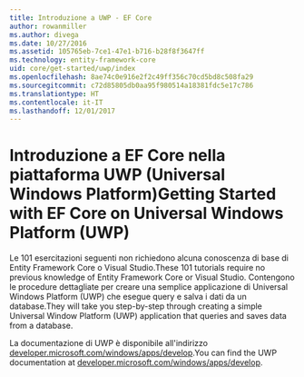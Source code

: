 ```yaml
---
title: Introduzione a UWP - EF Core
author: rowanmiller
ms.author: divega
ms.date: 10/27/2016
ms.assetid: 105765eb-7ce1-47e1-b716-b28f8f3647ff
ms.technology: entity-framework-core
uid: core/get-started/uwp/index
ms.openlocfilehash: 8ae74c0e916e2f2c49ff356c70cd5bd8c508fa29
ms.sourcegitcommit: c72d85805db0aa95f980514a18381fdc5e17c786
ms.translationtype: HT
ms.contentlocale: it-IT
ms.lasthandoff: 12/01/2017
---
```

# <a name="getting-started-with-ef-core-on-universal-windows-platform-uwp"></a><span data-ttu-id="f516b-102">Introduzione a EF Core nella piattaforma UWP (Universal Windows Platform)</span><span class="sxs-lookup"><span data-stu-id="f516b-102">Getting Started with EF Core on Universal Windows Platform (UWP)</span></span>

<span data-ttu-id="f516b-103">Le 101 esercitazioni seguenti non richiedono alcuna conoscenza di base di Entity Framework Core o Visual Studio.</span><span class="sxs-lookup"><span data-stu-id="f516b-103">These 101 tutorials require no previous knowledge of Entity Framework Core or Visual Studio.</span></span> <span data-ttu-id="f516b-104">Contengono le procedure dettagliate per creare una semplice applicazione di Universal Windows Platform (UWP) che esegue query e salva i dati da un database.</span><span class="sxs-lookup"><span data-stu-id="f516b-104">They will take you step-by-step through creating a simple Universal Window Platform (UWP) application that queries and saves data from a database.</span></span>

<span data-ttu-id="f516b-105">La documentazione di UWP è disponibile all'indirizzo [developer.microsoft.com/windows/apps/develop](https://developer.microsoft.com/windows/apps/develop).</span><span class="sxs-lookup"><span data-stu-id="f516b-105">You can find the UWP documentation at [developer.microsoft.com/windows/apps/develop](https://developer.microsoft.com/windows/apps/develop).</span></span>
